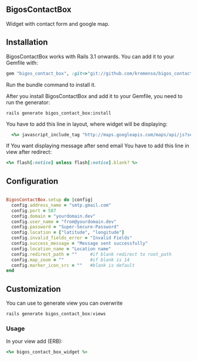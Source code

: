 ## BigosContactBox
Widget with contact form and google map.

## Installation

BigosContactBox works with Rails 3.1 onwards. You can add it to your Gemfile with:

```ruby
gem "bigos_contact_box", :git=>"git://github.com/kremenso/bigos_contact_box.git"
```

Run the bundle command to install it.

After you install BigosContactBox and add it to your Gemfile, you need to run the generator:

```console
rails generate bigos_contact_box:install
```

You have to add this line in layout, where widget will be displaying:

```ruby
  <%= javascript_include_tag "http://maps.googleapis.com/maps/api/js?sensor=true" %>
```


If You want displaying message after send email You have to add this line in view after redirect:

```ruby
<%= flash[:notice] unless flash[:notice].blank? %>
```


## Configuration

```ruby

BigosContactBox.setup do |config|
  config.address_name = "smtp.gmail.com"
  config.port = 587
  config.domain = "yourdomain.dev"
  config.user_name = "from@yourdomain.dev"
  config.password = "Super-Secure-Password"
  config.location = ["latitude", "longitude"]
  config.invalid_fields_error = "Invalid Fields"
  config.success_message = "Message sent successfully"
  config.location_name = "Location name"
  config.redirect_path = ""     #if blank redirect to root_path
  config.map_zoom = ""          #if blank is 14
  config.marker_icon_src = ""   #blank is default
end

```


## Customization

You can use to generate view you can overwrite
```console
rails generate bigos_contact_box:views
```

### Usage

In your view add (ERB):
```ruby
<%= bigos_contact_box_widget %>
```

